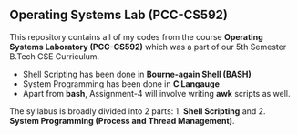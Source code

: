 ## **Operating Systems Lab (PCC-CS592)**
This repository contains all of my codes from the course **Operating Systems Laboratory (PCC-CS592)** which was a part of our 5th Semester B.Tech CSE Curriculum.

 - Shell Scripting has been done in **Bourne-again Shell (BASH)**
 - System Programming has been done in **C Langauge** 
 - Apart from **bash**, Assignment-4 will involve writing **awk** scripts as well.

The syllabus is broadly divided into 2 parts: 1. **Shell Scripting** and 2. **System Programming (Process and Thread Management)**.
